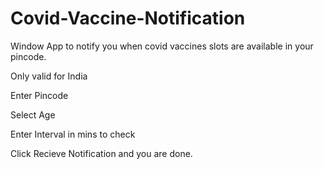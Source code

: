 # Covid-Vaccine-Notification

Window App to notify you when covid vaccines slots are available in your pincode.

Only valid for India

Enter Pincode

Select Age

Enter Interval in mins to check 

Click Recieve Notification and you are done.



